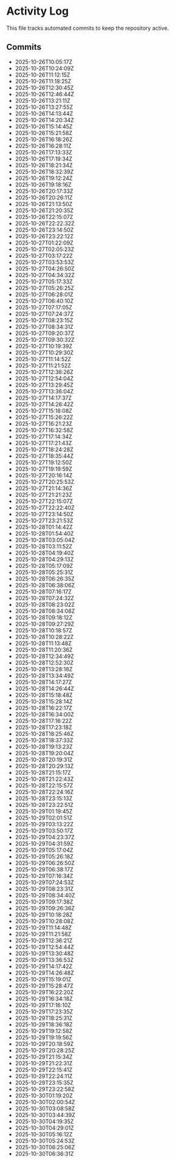 # Activity Log

This file tracks automated commits to keep the repository active.

## Commits
- 2025-10-26T10:05:17Z
- 2025-10-26T10:24:09Z
- 2025-10-26T11:12:15Z
- 2025-10-26T11:18:25Z
- 2025-10-26T12:30:45Z
- 2025-10-26T12:46:44Z
- 2025-10-26T13:21:11Z
- 2025-10-26T13:27:55Z
- 2025-10-26T14:13:44Z
- 2025-10-26T14:20:34Z
- 2025-10-26T15:14:45Z
- 2025-10-26T15:21:58Z
- 2025-10-26T16:18:26Z
- 2025-10-26T16:28:11Z
- 2025-10-26T17:13:33Z
- 2025-10-26T17:19:34Z
- 2025-10-26T18:21:34Z
- 2025-10-26T18:32:39Z
- 2025-10-26T19:12:24Z
- 2025-10-26T19:18:16Z
- 2025-10-26T20:17:33Z
- 2025-10-26T20:26:11Z
- 2025-10-26T21:13:50Z
- 2025-10-26T21:20:35Z
- 2025-10-26T22:15:07Z
- 2025-10-26T22:22:32Z
- 2025-10-26T23:14:50Z
- 2025-10-26T23:22:12Z
- 2025-10-27T01:22:09Z
- 2025-10-27T02:05:23Z
- 2025-10-27T03:17:22Z
- 2025-10-27T03:53:53Z
- 2025-10-27T04:26:50Z
- 2025-10-27T04:34:32Z
- 2025-10-27T05:17:33Z
- 2025-10-27T05:26:25Z
- 2025-10-27T06:28:01Z
- 2025-10-27T06:40:10Z
- 2025-10-27T07:17:05Z
- 2025-10-27T07:24:37Z
- 2025-10-27T08:23:15Z
- 2025-10-27T08:34:31Z
- 2025-10-27T09:20:37Z
- 2025-10-27T09:30:32Z
- 2025-10-27T10:19:39Z
- 2025-10-27T10:29:30Z
- 2025-10-27T11:14:52Z
- 2025-10-27T11:21:52Z
- 2025-10-27T12:36:26Z
- 2025-10-27T12:54:04Z
- 2025-10-27T13:29:45Z
- 2025-10-27T13:36:04Z
- 2025-10-27T14:17:37Z
- 2025-10-27T14:26:42Z
- 2025-10-27T15:18:08Z
- 2025-10-27T15:26:22Z
- 2025-10-27T16:21:23Z
- 2025-10-27T16:32:58Z
- 2025-10-27T17:14:34Z
- 2025-10-27T17:21:43Z
- 2025-10-27T18:24:28Z
- 2025-10-27T18:35:44Z
- 2025-10-27T19:12:50Z
- 2025-10-27T19:19:59Z
- 2025-10-27T20:16:14Z
- 2025-10-27T20:25:53Z
- 2025-10-27T21:14:36Z
- 2025-10-27T21:21:23Z
- 2025-10-27T22:15:07Z
- 2025-10-27T22:22:40Z
- 2025-10-27T23:14:50Z
- 2025-10-27T23:21:53Z
- 2025-10-28T01:14:42Z
- 2025-10-28T01:54:40Z
- 2025-10-28T03:05:04Z
- 2025-10-28T03:11:52Z
- 2025-10-28T04:19:40Z
- 2025-10-28T04:29:13Z
- 2025-10-28T05:17:09Z
- 2025-10-28T05:25:31Z
- 2025-10-28T06:26:35Z
- 2025-10-28T06:38:06Z
- 2025-10-28T07:16:17Z
- 2025-10-28T07:24:32Z
- 2025-10-28T08:23:02Z
- 2025-10-28T08:34:08Z
- 2025-10-28T09:18:12Z
- 2025-10-28T09:27:29Z
- 2025-10-28T10:18:57Z
- 2025-10-28T10:28:22Z
- 2025-10-28T11:13:48Z
- 2025-10-28T11:20:36Z
- 2025-10-28T12:34:49Z
- 2025-10-28T12:52:30Z
- 2025-10-28T13:28:18Z
- 2025-10-28T13:34:49Z
- 2025-10-28T14:17:27Z
- 2025-10-28T14:26:44Z
- 2025-10-28T15:18:48Z
- 2025-10-28T15:28:14Z
- 2025-10-28T16:22:17Z
- 2025-10-28T16:34:00Z
- 2025-10-28T17:16:22Z
- 2025-10-28T17:23:18Z
- 2025-10-28T18:25:46Z
- 2025-10-28T18:37:33Z
- 2025-10-28T19:13:23Z
- 2025-10-28T19:20:04Z
- 2025-10-28T20:19:31Z
- 2025-10-28T20:29:13Z
- 2025-10-28T21:15:17Z
- 2025-10-28T21:22:43Z
- 2025-10-28T22:15:57Z
- 2025-10-28T22:24:16Z
- 2025-10-28T23:15:13Z
- 2025-10-28T23:22:51Z
- 2025-10-29T01:19:45Z
- 2025-10-29T02:01:51Z
- 2025-10-29T03:13:22Z
- 2025-10-29T03:50:17Z
- 2025-10-29T04:23:37Z
- 2025-10-29T04:31:59Z
- 2025-10-29T05:17:04Z
- 2025-10-29T05:26:18Z
- 2025-10-29T06:26:50Z
- 2025-10-29T06:38:17Z
- 2025-10-29T07:16:34Z
- 2025-10-29T07:24:53Z
- 2025-10-29T08:23:31Z
- 2025-10-29T08:34:40Z
- 2025-10-29T09:17:38Z
- 2025-10-29T09:26:36Z
- 2025-10-29T10:18:28Z
- 2025-10-29T10:28:08Z
- 2025-10-29T11:14:48Z
- 2025-10-29T11:21:58Z
- 2025-10-29T12:36:21Z
- 2025-10-29T12:54:44Z
- 2025-10-29T13:30:48Z
- 2025-10-29T13:36:53Z
- 2025-10-29T14:17:42Z
- 2025-10-29T14:26:48Z
- 2025-10-29T15:19:01Z
- 2025-10-29T15:28:47Z
- 2025-10-29T16:22:20Z
- 2025-10-29T16:34:18Z
- 2025-10-29T17:16:10Z
- 2025-10-29T17:23:35Z
- 2025-10-29T18:25:31Z
- 2025-10-29T18:36:18Z
- 2025-10-29T19:12:58Z
- 2025-10-29T19:19:56Z
- 2025-10-29T20:18:59Z
- 2025-10-29T20:28:25Z
- 2025-10-29T21:15:34Z
- 2025-10-29T21:22:31Z
- 2025-10-29T22:15:41Z
- 2025-10-29T22:24:11Z
- 2025-10-29T23:15:35Z
- 2025-10-29T23:22:58Z
- 2025-10-30T01:19:20Z
- 2025-10-30T02:00:54Z
- 2025-10-30T03:08:58Z
- 2025-10-30T03:44:39Z
- 2025-10-30T04:19:35Z
- 2025-10-30T04:29:01Z
- 2025-10-30T05:16:12Z
- 2025-10-30T05:24:53Z
- 2025-10-30T06:25:06Z
- 2025-10-30T06:36:31Z

